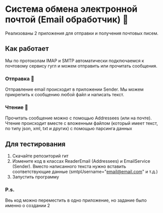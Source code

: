 # Система обмена электронной почтой (Email обработчик) 📧
Реализованы 2 приложения для отправки и получения почтовых писем.

## Как работает
Мы по протоколам IMAP и SMTP автоматически подключаемся к почтовому сервису гугл и можем отправить или прочитать сообщения.
### Отправка 💬
Отправление email происходит в приложении Sender. Мы можем прикрепить к сообщению любой файл и написать текст.
### Чтение 📩
Прочитать сообщение можно с помощью Addressees (или на почте). Чтение происходит вместе с вложенным файлом (который имеет текст, по типу json, xml, txt и других) с помощью парсинга данных

## Для тестирования
1. Скачайте репозиторий гит
2. Измените код в классах ReaderEmail (Addressees) и EmailService (Sender). Вместо написанного текста нужно вставить соответствующие данные (smtpUsername="email@email.com" и т.д.)
3. Запустить программу

### P.s.
Веь код можно переместить в одно приложение, но задание было именно о создании 2
